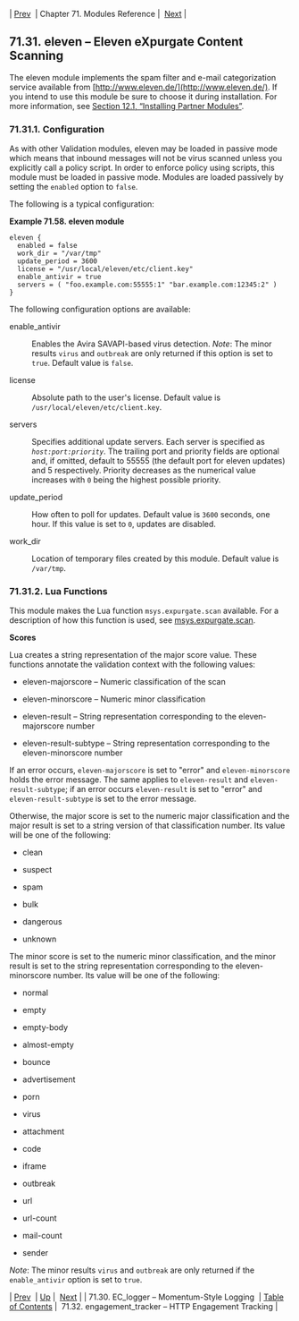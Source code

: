 | [Prev](modules.ec_logger)  | Chapter 71. Modules Reference |  [Next](modules.engage_tracker) |

## 71.31. eleven – Eleven eXpurgate Content Scanning

<a className="indexterm" name="idp21656432"></a>

The eleven module implements the spam filter and e-mail categorization service available from [http://www.eleven.de/](http://www.eleven.de/). If you intend to use this module be sure to choose it during installation. For more information, see [Section 12.1, “Installing Partner Modules”](post_installation#install.additional.packages "12.1. Installing Partner Modules").

### 71.31.1. Configuration

As with other Validation modules, eleven may be loaded in passive mode which means that inbound messages will not be virus scanned unless you explicitly call a policy script. In order to enforce policy using scripts, this module must be loaded in passive mode. Modules are loaded passively by setting the `enabled` option to `false`.

The following is a typical configuration:

<a name="example.eleven3"></a>

**Example 71.58. eleven module**

```
eleven {
  enabled = false
  work_dir = "/var/tmp"
  update_period = 3600
  license = "/usr/local/eleven/etc/client.key"
  enable_antivir = true
  servers = ( "foo.example.com:55555:1" "bar.example.com:12345:2" )
}
```

The following configuration options are available:

<dl className="variablelist">

<dt>enable_antivir</dt>

<dd>

Enables the Avira SAVAPI-based virus detection. *Note*: The minor results `virus` and `outbreak` are only returned if this option is set to `true`. Default value is `false`.

</dd>

<dt>license</dt>

<dd>

Absolute path to the user's license. Default value is `/usr/local/eleven/etc/client.key`.

</dd>

<dt>servers</dt>

<dd>

Specifies additional update servers. Each server is specified as *`host:port:priority`*. The trailing port and priority fields are optional and, if omitted, default to 55555 (the default port for eleven updates) and 5 respectively. Priority decreases as the numerical value increases with `0` being the highest possible priority.

</dd>

<dt>update_period</dt>

<dd>

How often to poll for updates. Default value is `3600` seconds, one hour. If this value is set to `0`, updates are disabled.

</dd>

<dt>work_dir</dt>

<dd>

Location of temporary files created by this module. Default value is `/var/tmp`.

</dd>

</dl>

### 71.31.2. Lua Functions

This module makes the Lua function `msys.expurgate.scan` available. For a description of how this function is used, see [msys.expurgate.scan](lua.ref.msys.expurgate.scan "msys.expurgate.scan").

**Scores**

Lua creates a string representation of the major score value. These functions annotate the validation context with the following values:

*   eleven-majorscore – Numeric classification of the scan

*   eleven-minorscore – Numeric minor classification

*   eleven-result – String representation corresponding to the eleven-majorscore number

*   eleven-result-subtype – String representation corresponding to the eleven-minorscore number

If an error occurs, `eleven-majorscore` is set to "error" and `eleven-minorscore` holds the error message. The same applies to `eleven-result` and `eleven-result-subtype`; if an error occurs `eleven-result` is set to "error" and `eleven-result-subtype` is set to the error message.

Otherwise, the major score is set to the numeric major classification and the major result is set to a string version of that classification number. Its value will be one of the following:

*   clean

*   suspect

*   spam

*   bulk

*   dangerous

*   unknown

The minor score is set to the numeric minor classification, and the minor result is set to the string representation corresponding to the eleven-minorscore number. Its value will be one of the following:

*   normal

*   empty

*   empty-body

*   almost-empty

*   bounce

*   advertisement

*   porn

*   virus

*   attachment

*   code

*   iframe

*   outbreak

*   url

*   url-count

*   mail-count

*   sender

*Note*: The minor results `virus` and `outbreak` are only returned if the `enable_antivir` option is set to `true`.

| [Prev](modules.ec_logger)  | [Up](modules) |  [Next](modules.engage_tracker) |
| 71.30. EC_logger – Momentum-Style Logging  | [Table of Contents](index) |  71.32. engagement_tracker – HTTP Engagement Tracking |

